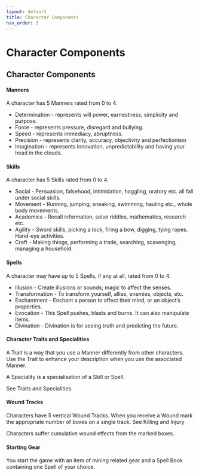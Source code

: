 ```yaml
---
layout: default
title: Character Components
nav_order: 3
---
```


# Character Components

## Character Components

#### **Manners**
A character has 5 Manners rated from 0 to 4.
- Determination - represents will power, earnestness, simplicity and purpose.
- Force - represents pressure, disregard and bullying.
- Speed - represents immediacy, abruptness.
- Precision - represents clarity, accuracy, objectivity and perfectionism
- Imagination - represents innovation, unpredictability and having your head in the clouds.

#### **Skills**  
A character has 5 Skills rated from 0 to 4.  
- Social - Persuasion, falsehood, intimidation, haggling, oratory etc. all fall under social skills.
- Movement - Running, jumping, sneaking, swimming, hauling etc., whole body movements.
- Academics - Recall information, solve riddles, mathematics, research etc.
- Agility - Sword skills, picking a lock, firing a bow, digging, tying ropes. Hand-eye activities.
- Craft - Making things, performing a trade, searching, scavenging, managing a household.

#### **Spells**
A character may have up to 5 Spells, if any at all, rated from 0 to 4.
- Illusion - Create illusions or sounds; magic to affect the senses.
- Transformation - To transform yourself, allies, enemies, objects, etc.
- Enchantment - Enchant a person to affect their mind, or an object’s properties.
- Evocation - This Spell pushes, blasts and burns. It can also manipulate items.
- Divination - Divination is for seeing truth and predicting the future.

#### **Character Traits and Specialities**  
A Trait is a way that you use a Manner differently from other characters. Use the Trait to enhance your description when you use the associated Manner.

A Speciality is a specialisation of a Skill or Spell. 

See Traits and Specialities.

#### **Wound Tracks**
Characters have 5 vertical Wound Tracks.  When you receive a Wound mark the appropriate number of boxes on a single track. See Killing and Injury

Characters suffer cumulative wound effects from the marked boxes.

#### **Starting Gear**
You start the game with an item of mining related gear and a Spell Book containing one Spell of your choice.

<p></p>
